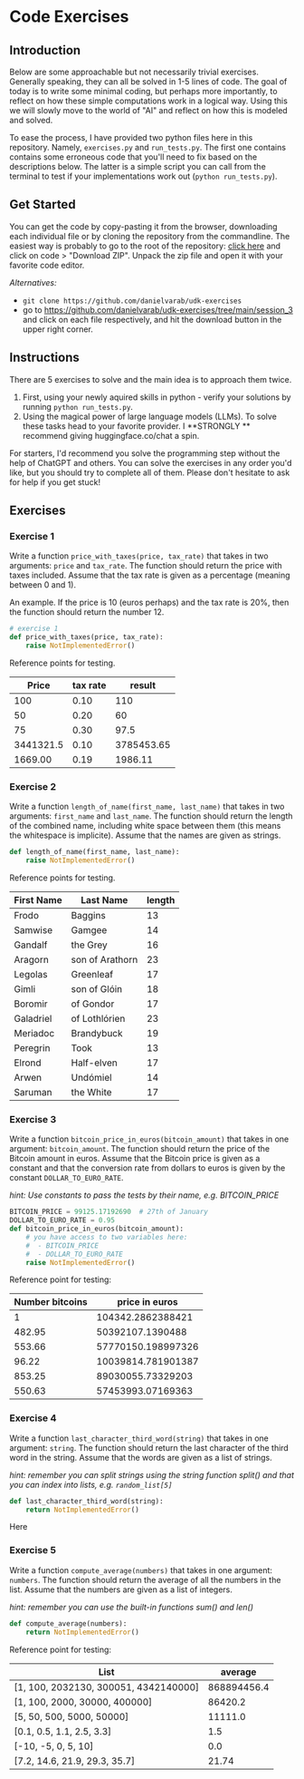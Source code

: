 # Code Exercises

## Introduction
Below are some approachable but not necessarily trivial exercises. Generally
speaking, they can all be solved in 1-5 lines of code. The goal of today is 
to write some minimal coding, but perhaps more importantly, to reflect
on how these simple computations work in a logical way. Using this we will
slowly move to the world of "AI" and reflect on how this is modeled and solved.

To ease the process, I have provided two python files here in this repository.
Namely, `exercises.py` and `run_tests.py`. The first one contains contains some
erroneous code that you'll need to fix based on the descriptions below. The latter
is a simple script you can call from the terminal to test if your implementations
work out (`python run_tests.py`).

## Get Started
You can get the code by copy-pasting it from the browser, downloading each individual file or by cloning the repository from the commandline. The easiest way is probably to go to the root of the repository: [click here](https://github.com/danielvarab/udk-exercises) and click on code > "Download ZIP". Unpack the zip file and open it with your favorite code editor.

*Alternatives:*
- `git clone https://github.com/danielvarab/udk-exercises`
- go to https://github.com/danielvarab/udk-exercises/tree/main/session_3 and click on each file respectively, and hit the download button in the upper right corner.


## Instructions

There are 5 exercises to solve and the main idea is to approach them twice.
1. First, using your newly aquired skills in python - verify your solutions by running `python run_tests.py`.
2. Using the magical power of large language models (LLMs). To solve these tasks head to your favorite provider. I **STRONGLY ** recommend giving huggingface.co/chat a spin.

For starters, I'd recommend you solve the programming step without the help of ChatGPT and others. You can solve the exercises in any order you'd like, but you should try to complete all of them. Please don't hesitate to ask for help if you get stuck!

## Exercises

### Exercise 1
Write a function `price_with_taxes(price, tax_rate)` that takes in two arguments: `price` and `tax_rate`. The function should return the price with taxes included. Assume that the tax rate is given as a percentage (meaning between 0 and 1).

An example. If the price is 10 (euros perhaps) and the tax rate is 20%, then the function should return the number 12.
```python
# exercise 1
def price_with_taxes(price, tax_rate):
    raise NotImplementedError()
```

Reference points for testing.

| Price        | tax rate  | result       |
|--------------|-----------|--------------|
| 100          | 0.10      | 110          |
| 50           | 0.20      | 60           |
| 75           | 0.30      | 97.5         |
| 3441321.5    | 0.10      | 3785453.65   |
| 1669.00      | 0.19      | 1986.11      |

### Exercise 2
Write a function `length_of_name(first_name, last_name)` that takes in two arguments: `first_name` and `last_name`. The function should return the length of the combined name, including white space between them (this means the whitespace is implicite). Assume that the names are given as strings.

```python
def length_of_name(first_name, last_name):
    raise NotImplementedError()
```

Reference points for testing.


| First Name   | Last Name              | length |
|--------------|------------------------|-----|
| Frodo        | Baggins                | 13  |
| Samwise      | Gamgee                 | 14  |
| Gandalf      | the Grey               | 16  |
| Aragorn      | son of Arathorn        | 23  |
| Legolas      | Greenleaf              | 17  |
| Gimli        | son of Glóin           | 18  |
| Boromir      | of Gondor              | 17  |
| Galadriel    | of Lothlórien          | 23  |
| Meriadoc     | Brandybuck             | 19  |
| Peregrin     | Took                   | 13  |
| Elrond       | Half-elven             | 17  |
| Arwen        | Undómiel               | 14  |
| Saruman      | the White              | 17  |

### Exercise 3
Write a function `bitcoin_price_in_euros(bitcoin_amount)` that takes in one argument: `bitcoin_amount`. The function should return the price of the Bitcoin amount in euros. Assume that the Bitcoin price is given as a constant and that the conversion rate from dollars to euros is given by the constant `DOLLAR_TO_EURO_RATE`.

*hint: Use constants to pass the tests by their name, e.g. BITCOIN_PRICE*

```python
BITCOIN_PRICE = 99125.17192690  # 27th of January
DOLLAR_TO_EURO_RATE = 0.95
def bitcoin_price_in_euros(bitcoin_amount):
    # you have access to two variables here:
    #  - BITCOIN_PRICE
    #  - DOLLAR_TO_EURO_RATE
    raise NotImplementedError()
```

Reference point for testing:

| Number bitcoins | price in euros |
| --- | --- |
| 1 | 104342.2862388421 |
| 482.95 | 50392107.1390488 |
| 553.66 | 57770150.198997326 |
| 96.22 | 10039814.781901387 |
| 853.25 | 89030055.73329203 |
| 550.63 | 57453993.07169363 |

### Exercise 4
Write a function `last_character_third_word(string)` that takes in one argument: `string`. The function should return the last character of the third word in the string. Assume that the words are given as a list of strings.

*hint: remember you can split strings using the string function split() and that you can index into lists, e.g. `random_list[5]`*

```python
def last_character_third_word(string):
    return NotImplementedError()
```

Here

### Exercise 5
Write a function `compute_average(numbers)` that takes in one argument: `numbers`. The function should return the average of all the numbers in the list. Assume that the numbers are given as a list of integers.

*hint: remember you can use the built-in functions sum() and len()*

```python
def compute_average(numbers):
    return NotImplementedError()
```

Reference point for testing:


| List | average |
| --- | --- |
| [1, 100, 2032130, 300051, 4342140000] | 868894456.4 |
| [1, 100, 2000, 30000, 400000] | 86420.2 |
| [5, 50, 500, 5000, 50000] | 11111.0 |
| [0.1, 0.5, 1.1, 2.5, 3.3] | 1.5 |
| [-10, -5, 0, 5, 10] | 0.0 |
| [7.2, 14.6, 21.9, 29.3, 35.7] | 21.74 |